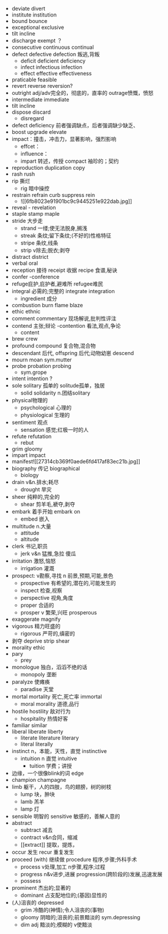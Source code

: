 - deviate divert
- institute institution
- bound bounce
- exceptional exclusive
- tilt incline
- discharge exempt ？
- consecutive continuous continual
- defect  defective    defection 叛逃,背叛
	- deficit   deficient   deficiency
	- infect  infectious  infection 
	- effect   effective  effectiveness
- praticable feasible
- revert reverse reversion?
- outright adj/adv完全的，彻底的，直率的 outrage愤慨，愤怒
- intermediate immediate
- tilt incline
- dispose discard   
	- disregard
- defect deficiency 前者强调缺点，后者强调缺少缺乏、
- boost upgrade elevate
- impact：撞击，冲击力，显著影响，强烈影响
	- effcet：
	- influence：
	- impart  转述，传授    compact  袖珍的；契约
- reproduction  duplication copy
- rash rush
- rip 撕烂
	- rig  暗中操控
- restrain refrain curb suppress rein
	- ![[6fb8023e91901bc9c9445251e922dab.jpg]]
- reveal - revelation
- staple   stamp  maple
- stride 大步走 
	- strand 一缕;使无法脱身,搁浅
	- streak 条纹;留下条纹;(不好的)性格特征
	- stripe 条纹,线条
	- strip v除去;脱衣;剥夺 
- distract   district
- verbal oral
- reception 接待  receipt 收据   recipe 食谱,秘诀
- confer   -conference
- refuge庇护,庇护者,避难所    refugee难民
- integral 必需的;完整的  integrate  integration
	-  ingredient 成分
- combustion   burn  flame  blaze
- ethic    ethnic
- comment   commentary   现场解说,批判性评注
- contend 主张;辩论    -contention  看法,观点,争论
	- content
- brew   crew
- profound    compound 复合物,混合物
- descendant 后代,   offspring 后代;动物幼崽    descend
- mourn   moan  sym.mutter
- probe   probation    probing 
	- sym.grope
- intent  intention ?
- sole    solitary  孤单的   solitude孤单，独居
	- solid   solidarity n.团结solitary
- physical物理的
	- psychological 心理的
	- physiological 生理的
- sentiment 观点
	- sensation  感觉;红极一时的人
- refute   refutation  
	- rebut
- grim  gloomy
- impart    impact
- manifest![[27314cb369f0aede6fd417af83ec21b.jpg]]
- biography  传记   biographical
	- biology
- drain v&n.排水;耗尽
	- drought 旱灾
- sheer  纯粹的,完全的
	- shear  剪羊毛,褫夺,剥夺
- embark  着手开始  embark on
	- embed   嵌入
- multitude  n.大量
	- attitude
	- altitude
- clerk  书记,职员
	- jerk  v&n 猛推,急拉     傻瓜
- irritation 激怒,恼怒
	- irrigation 灌溉
- prospect: v勘察,寻找   n 前景,预期,可能,景色
	- prospective   有希望的,潜在的,可能发生的
	- inspect  检查,视察
	- perspective  视角,角度
	- proper 合适的
	- prosper   v 繁荣,兴旺  prosperous 
- exaggerate     magnify
- vigorous  精力旺盛的
	- rigorous  严苛的,缜密的 
- 剥夺 deprive  strip   shear
- morality  ethic
- pary 
	- prey
- monologue 独白，滔滔不绝的话
	- monopoly  垄断
- paralyze  使瘫痪
	- paradise  天堂
- mortal     mortality 死亡,死亡率     immortal
	- moral   morality  道德,品行
- hostile   hostility   敌对行为
	- hospitality   热情好客
- familiar   similar
- liberal   liberate   liberty
	- literate   literature  literary 
	- literal    literally
- instinct  n，本能，天性，直觉    instinctive
	- intuition   n 直觉   intuitive
		- tuition 学费；讲授
- 边缘，一个很像blink的词    edge
- champion   champagne
- limb 躯干，人的四肢，鸟的翅膀，树的树枝
	- lump  块，肿块
	- lamb  羔羊
	- lamp  灯
- sensible  明智的   sensitive  敏感的，善解人意的
- abstract
	- subtract 减去
	- contract v&n合同，缩减
	- [[extract]]  提取，提炼，
- occur 发生    recur 重复发生
- proceed (with)  继续做   procedure  程序,步骤;外科手术
	- process  v处理,加工  n步骤,程序;过程
	- progress      n&v进步,进展    progression(跨阶段的)发展,迅速发展
	- possess
- prominent  杰出的;显著的
	- dominant   占支配地位的;(基因)显性的
- (人)沮丧的 depressed
	- grim  冷酷的(神情);令人沮丧的(事物)
	- gloomy  阴暗的;沮丧的;前景黯淡的   sym.depressing
	- dim   adj 黯淡的;模糊的   v使黯淡